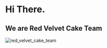 # Hi There.
## We are Red Velvet Cake Team 


![red_velvet_cake_team](https://slack-imgs.com/?c=1&o1=gu&url=https%3A%2F%2Femoji.slack-edge.com%2FT04C8RRGPBL%2Fcake_red_velvet%2F67cfad001bee8658.png)
